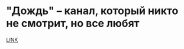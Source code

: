 # "Дождь" – канал, который никто не смотрит, но все любят



[LINK](https://varlamov.ru/2182720.html)